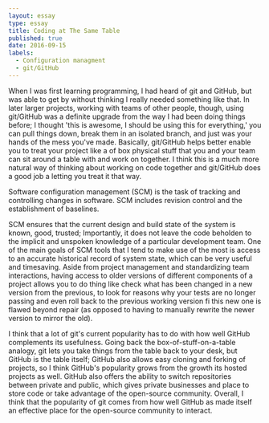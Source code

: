 ```yaml
---
layout: essay
type: essay
title: Coding at The Same Table
published: true
date: 2016-09-15
labels:
  - Configuration managment
  - git/GitHub
---
```


When I was first learning programming, I had heard of git and GitHub, but was able to get by without thinking I really needed something like that. In later larger projects, working with teams of other people, though, using git/GitHub was a definite upgrade from the way I had been doing things before; I thought 'this is awesome, I should be using this for everything,' you can pull things down, break them in an isolated branch, and just was your hands of the mess you've made. Basically, git/GitHub helps better enable you to treat your project like a of box physical stuff that you and your team can sit around a table with and work on together. I think this is a much more natural way of thinking about working on code together and git/GitHub does a good job a letting you treat it that way.

Software configuration management (SCM) is the task of tracking and controlling changes in software. SCM includes revision control and the establishment of baselines.

SCM ensures that the current design and build state of the system is known, good, trusted; Importantly, it does not leave the code beholden to the implicit and unspoken knowledge of a particular development team. One of the main goals of SCM tools that I tend to make use of the most is  access to an accurate historical record of system state, which can be very useful and timesaving. Aside from project management and standardizing team interactions, having access to older versions of different components of a project allows you to do thing like check what has been changed in a new version from the previous, to look for reasons why your tests are no longer passing and even roll back to the previous working version fi this new one is flawed beyond repair (as opposed to having to manually rewrite the newer version to mirror the old).

I think that a lot of git's current popularity has to do with how well GitHub complements its usefulness. Going back the box-of-stuff-on-a-table analogy, git lets you take things from the table back to your desk, but GitHub is the table itself; GitHub also allows easy cloning and forking of projects, so I think GitHub's popularity grows from the growth its hosted projects as well. GitHub also offers the ability to switch repositories between private and public, which gives private businesses and place to store code or take advantage of the open-source community. Overall, I think that the popularity of git comes from how well GitHub as made itself an effective place for the open-source community to interact.

   




